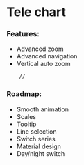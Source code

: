 ﻿Tele chart
====================

### Features:
 - Advanced zoom
 - Advanced navigation
 - Vertical auto zoom
````
    //
````
  
### Roadmap:
- Smooth animation
- Scales
- Tooltip
- Line selection
- Switch series
- Material design 
- Day/night switch